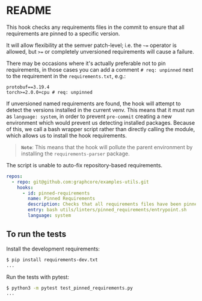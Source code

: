 # README

This hook checks any requirements files in the commit to ensure that all requirements are pinned to a specific version.

It will allow flexibility at the semver patch-level; i.e. the `~=` operator is allowed, but `>=` or completely
unversioned requirements will cause a failure.

There may be occasions where it's actually preferable not to pin requirements, in those cases you can add a comment
`# req: unpinned` next to the requirement in the `requirements.txt`, e.g.:

```text
protobuf==3.19.4
torch>=2.0.0+cpu # req: unpinned
``` 

If unversioned named requirements are found, the hook will attempt to detect the versions installed in the current
venv. This means that it must run as `language: system`, in order to prevent `pre-commit` creating a new environment
which would prevent us detecting installed packages. Because of this, we call a bash wrapper script rather than directly
calling the module, which allows us to install the hook requirements.

> **`Note`**: This means that the hook will pollute the parent environment by installing the `requirements-parser` package.

The script is unable to auto-fix repository-based requirements.

```yaml
repos:
  - repo: git@github.com:graphcore/examples-utils.git 
    hooks:
      - id: pinned-requirements
        name: Pinned Requirements
        description: Checks that all requirements files have been pinned. Has to be run as a system hook to allow reading local deps
        entry: bash utils/linters/pinned_requirements/entrypoint.sh
        language: system
```

## To run the tests

Install the development requirements:

```bash
$ pip install requirements-dev.txt
...
```

Run the tests with pytest:

```bash
$ python3 -m pytest test_pinned_requirements.py
...
```
